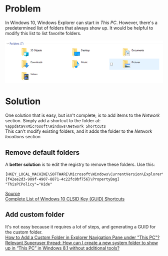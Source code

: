 # Problem

In Windows 10, Windows Explorer can start in _This PC_. However, there's a predetermined list of folders that always show up. It would be helpful to modify this list to list favorite folders.  

![Folders section in This PC](ThisPCFolders.png)

# Solution

One solution that is easy, but isn't complete, is to add items to the _Network_ section. Simply add a shortcut to the folder at:  
```%appdata%\Microsoft\Windows\Network Shortcuts```  
This can't modify existing folders, and it adds the folder to the _Network locations_ section  

## Remove default folders 

A __better solution__ is to edit the registry to remove these folders. Use this:  
```
[HKEY_LOCAL_MACHINE\SOFTWARE\Microsoft\Windows\CurrentVersion\Explorer\FolderDescriptions\{f42ee2d3-909f-4907-8871-4c22fc0bf756}\PropertyBag]  
"ThisPCPolicy"="Hide"
```
[Source](https://www.tenforums.com/tutorials/6015-add-remove-folders-pc-windows-10-a.html)  
[Complete List of Windows 10 CLSID Key (GUID) Shortcuts](https://www.tenforums.com/tutorials/3123-clsid-key-guid-shortcuts-list-windows-10-a.html)  

## Add custom folder

It's not easy because it requires a lot of steps, and generating a GUID for the custom folder.  
[How to Add a Custom Folder in Explorer Navigation Pane under "This PC"?](http://www.winhelponline.com/blog/add-custom-folder-this-pc-navigation-pane-windows/)  
[Relevant Superuser thread: How can I create a new system folder to show up in “This PC” in Windows 8.1 without additional tools?](https://superuser.com/questions/840790/how-can-i-create-a-new-system-folder-to-show-up-in-this-pc-in-windows-8-1-with/914701#914701)  